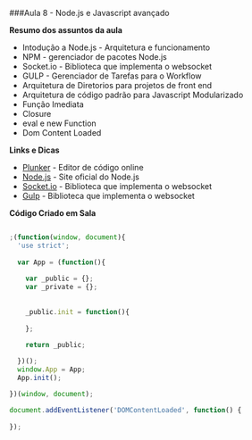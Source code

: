 ###Aula 8 - Node.js e Javascript avançado

**Resumo dos assuntos da aula**

- Intodução a Node.js - Arquitetura e funcionamento
- NPM - gerenciador de pacotes Node.js
- Socket.io - Biblioteca que implementa o websocket
- GULP - Gerenciador de Tarefas para o Workflow
- Arquitetura de Diretorios para projetos de front end
- Arquitetura de código padrão para Javascript Modularizado
- Função Imediata
- Closure
- eval e new Function
- Dom Content Loaded


**Links e Dicas**

- [Plunker](http://plnkr.co/) - Editor de código online
- [Node.js](https://nodejs.org/) - Site oficial do Node.js
- [Socket.io](http://socket.io/) - Biblioteca que implementa o websocket
- [Gulp](http://gulpjs.com/) - Biblioteca que implementa o websocket

**Código Criado em Sala**


```javascript

;(function(window, document){
  'use strict';  
  
  var App = (function(){
    
    var _public = {};
    var _private = {};
    
    
    _public.init = function(){
        
    };
    
    return _public;

  })();
  window.App = App;
  App.init();

})(window, document);

document.addEventListener('DOMContentLoaded', function() {
  
});

```


